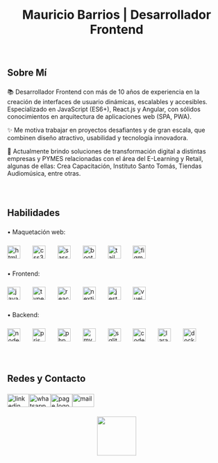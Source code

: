 <h1 align="center">Mauricio Barrios | Desarrollador Frontend</h1>

###

<br clear="both">

<h2 align="left">Sobre Mí</h2>

###

<p align="left">
  📚 Desarrollador Frontend con más de 10 años de experiencia en la creación de interfaces de usuario dinámicas, escalables y accesibles. Especializado en JavaScript (ES6+), React.js y Angular, con sólidos conocimientos en arquitectura de aplicaciones web (SPA, PWA).
</p>

<p align="left">
  ✨ Me motiva trabajar en proyectos desafiantes y de gran escala, que combinen diseño atractivo, usabilidad y tecnología innovadora.
</p>

<p align="left">
  🎯 Actualmente brindo soluciones de transformación digital a distintas empresas y PYMES relacionadas con el área del E-Learning y Retail, algunas de ellas: Crea Capacitación, Instituto Santo Tomás, Tiendas Audiomúsica, entre otras.
</p>
  
###

<br clear="both">

<h2 align="left">Habilidades</h2>

###

<p align="left">• Maquetación web:</p>

###

<div align="left">
  <img src="https://cdn.jsdelivr.net/gh/devicons/devicon/icons/html5/html5-original.svg" height="30" alt="html5 logo"/>
  <img width="20" />
  <img src="https://cdn.jsdelivr.net/gh/devicons/devicon/icons/css3/css3-original.svg" height="30" alt="css3 logo"/>
  <img width="20" />
  <img src="https://skillicons.dev/icons?i=sass" height="30" alt="sass logo"/>
  <img width="20" />
  <img src="https://cdn.jsdelivr.net/gh/devicons/devicon/icons/bootstrap/bootstrap-original.svg" height="30" alt="bootstrap logo"/>
  <img width="20" />
  <img src="https://cdn.simpleicons.org/tailwindcss/06B6D4" height="30" alt="tailwindcss logo"/>
  <img width="20" />
  <img src="https://cdn.jsdelivr.net/gh/devicons/devicon/icons/figma/figma-original.svg" height="30" alt="figma logo"/>
</div>

###

<p align="left">• Frontend:</p>

###

<div align="left">
  <img src="https://cdn.jsdelivr.net/gh/devicons/devicon/icons/javascript/javascript-original.svg" height="30" alt="javascript logo"/>
  <img width="20" />
  <img src="https://cdn.jsdelivr.net/gh/devicons/devicon/icons/typescript/typescript-original.svg" height="30" alt="typescript logo"/>
  <img width="20" />
  <img src="https://cdn.jsdelivr.net/gh/devicons/devicon/icons/react/react-original.svg" height="30" alt="react logo"/>
  <img width="20" />
  <img src="https://cdn.jsdelivr.net/gh/devicons/devicon/icons/angular/angular-original.svg" height="30" alt="nextjs logo"/>
  <img width="20" />
  <img src="https://skillicons.dev/icons?i=jest" height="30" alt="jest logo"/>
  <img width="20" />
  <img src="https://cdn.jsdelivr.net/gh/devicons/devicon/icons/vuejs/vuejs-original.svg" height="30" alt="vuejs logo"/>
</div>

###

<p align="left">• Backend:</p>

###

<div align="left">
  <img src="https://cdn.simpleicons.org/nodedotjs/339933" height="30" alt="nodejs logo"/>
  <img width="20" />
  <img src="https://skillicons.dev/icons?i=prisma" height="30" alt="prisma logo"/>
  <img width="20" />
  <img src="https://cdn.simpleicons.org/php/777BB4" height="30" alt="php logo"/>
  <img width="20" />
  <img src="https://cdn.jsdelivr.net/gh/devicons/devicon/icons/mysql/mysql-original.svg" height="30" alt="mysql logo"/>
  <img width="20" />
  <img src="https://skillicons.dev/icons?i=sqlite" height="30" alt="sqlite logo"/>
  <img width="20" />
  <img src="https://cdn.simpleicons.org/codeigniter/EF4223" height="30" alt="codeigniter logo"/>
  <img width="20" />
  <img src="https://cdn.simpleicons.org/laravel/FF2D20" height="30" alt="laravel logo"/>
  <img width="20" />
  <img src="https://cdn.simpleicons.org/docker/2496ED" height="30" alt="docker logo"/>
</div>

###

<br clear="both">

###

<h2 align="left">Redes y Contacto</h2>  

###

<div align="left"><a href="https://cl.linkedin.com/in/mauriciobarriosbernales" target="_blank"><img src="https://raw.githubusercontent.com/maurodesouza/profile-readme-generator/master/src/assets/icons/social/linkedin/default.svg" width="50" height="30" alt="linkedin logo"/></a><a href="https://wa.me/5693374219" target="_blank"><img src="https://raw.githubusercontent.com/maurodesouza/profile-readme-generator/master/src/assets/icons/social/whatsapp/default.svg" width="50" height="30" alt="whatsapp logo"/></a><a href="https://portafolio.capacitaenlinea.cl" target="_blank"><img src="https://cdn.simpleicons.org/googlechrome/4285F4" width="50" height="30" alt="page logo"/></a><a href="mailto:mbarrios@capacitaenlinea.cl" target="_blank"><img src="https://raw.githubusercontent.com/maurodesouza/profile-readme-generator/master/src/assets/icons/social/microsoft-outlook/default.svg" width="50" height="30" alt="mail"/></a></div>

###

<div align="center"><img height="90" src="https://portafolio.capacitaenlinea.cl/images/cenlinea.png" /></div>
